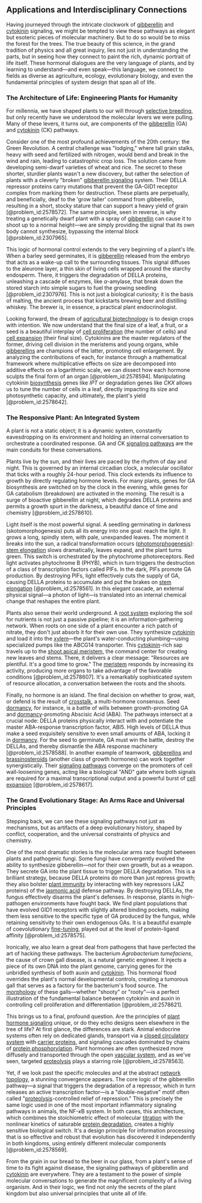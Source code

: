 ## Applications and Interdisciplinary Connections

Having journeyed through the intricate clockwork of [gibberellin](@article_id:180317) and [cytokinin](@article_id:190638) signaling, we might be tempted to view these pathways as elegant but esoteric pieces of molecular machinery. But to do so would be to miss the forest for the trees. The true beauty of this science, in the grand tradition of physics and all great inquiry, lies not just in understanding the parts, but in seeing how they connect to paint the rich, dynamic portrait of life itself. These hormonal dialogues are the very language of plants, and by learning to understand—and even speak—this language, we connect to fields as diverse as agriculture, ecology, evolutionary biology, and even the fundamental principles of system design that span all of life.

### The Architecture of Life: Engineering Plants for Humanity

For millennia, we have shaped plants to our will through [selective breeding](@article_id:269291), but only recently have we understood the molecular levers we were pulling. Many of these levers, it turns out, are components of the [gibberellin](@article_id:180317) (GA) and [cytokinin](@article_id:190638) (CK) pathways.

Consider one of the most profound achievements of the 20th century: the Green Revolution. A central challenge was "lodging," where tall grain stalks, heavy with seed and fertilized with nitrogen, would bend and break in the wind and rain, leading to catastrophic crop loss. The solution came from developing semi-dwarf varieties of wheat and rice. The secret to these shorter, sturdier plants wasn't a new discovery, but rather the selection of plants with a cleverly "broken" [gibberellin signaling](@article_id:149129) system. Their DELLA repressor proteins carry mutations that prevent the GA-GID1 receptor complex from marking them for destruction. These plants are perpetually, and beneficially, deaf to the 'grow taller' command from gibberellin, resulting in a short, stocky stature that can support a heavy yield of grain [@problem_id:2578572]. The same principle, seen in reverse, is why treating a genetically dwarf plant with a spray of [gibberellin](@article_id:180317) can cause it to shoot up to a normal height—we are simply providing the signal that its own body cannot synthesize, bypassing the internal block [@problem_id:2307965].

This logic of hormonal control extends to the very beginning of a plant's life. When a barley seed germinates, it is [gibberellin](@article_id:180317) released from the embryo that acts as a wake-up call to the surrounding tissues. This signal diffuses to the aleurone layer, a thin skin of living cells wrapped around the starchy endosperm. There, it triggers the degradation of DELLA proteins, unleashing a cascade of enzymes, like $\alpha$-amylase, that break down the stored starch into simple sugars to fuel the growing seedling [@problem_id:2307976]. This is not just a biological curiosity; it is the basis of malting, the ancient process that kickstarts brewing beer and distilling whiskey. The brewer is, in essence, a practical plant endocrinologist.

Looking forward, the dream of [agricultural biotechnology](@article_id:167018) is to design crops with intention. We now understand that the final size of a leaf, a fruit, or a seed is a beautiful interplay of [cell proliferation](@article_id:267878) (the number of cells) and [cell expansion](@article_id:165518) (their final size). Cytokinins are the master regulators of the former, driving cell division in the meristems and young organs, while [gibberellins](@article_id:155456) are champions of the latter, promoting cell enlargement. By analyzing the contributions of each, for instance through a mathematical framework where multiplicative effects on size are decomposed into additive effects on a logarithmic scale, we can dissect how each hormone sculpts the final form of an organ [@problem_id:2578594]. Manipulating cytokinin [biosynthesis](@article_id:173778) genes like *IPT* or degradation genes like *CKX* allows us to tune the number of cells in a leaf, directly impacting its size and photosynthetic capacity, and ultimately, the plant's yield [@problem_id:2578642].

### The Responsive Plant: An Integrated System

A plant is not a static object; it is a dynamic system, constantly eavesdropping on its environment and holding an internal conversation to orchestrate a coordinated response. GA and CK [signaling pathways](@article_id:275051) are the main conduits for these conversations.

Plants live by the sun, and their lives are paced by the rhythm of day and night. This is governed by an internal circadian clock, a molecular oscillator that ticks with a roughly 24-hour period. This clock extends its influence to growth by directly regulating hormone levels. For many plants, genes for GA biosynthesis are switched on by the clock in the evening, while genes for GA catabolism (breakdown) are activated in the morning. The result is a surge of bioactive gibberellin at night, which degrades DELLA proteins and permits a growth spurt in the darkness, a beautiful dance of time and chemistry [@problem_id:2578610].

Light itself is the most powerful signal. A seedling germinating in darkness (skotomorphogenesis) puts all its energy into one goal: reach the light. It grows a long, spindly stem, with pale, unexpanded leaves. The moment it breaks into the sun, a radical transformation occurs ([photomorphogenesis](@article_id:266171)): [stem elongation](@article_id:152901) slows dramatically, leaves expand, and the plant turns green. This switch is orchestrated by the phytochrome photoreceptors. Red light activates phytochrome B (PHYB), which in turn triggers the destruction of a class of transcription factors called PIFs. In the dark, PIFs promote GA production. By destroying PIFs, light effectively cuts the supply of GA, causing DELLA proteins to accumulate and put the brakes on [stem elongation](@article_id:152901) [@problem_id:2578561]. In this elegant cascade, an external physical signal—a photon of light—is translated into an internal chemical change that reshapes the entire plant.

Plants also sense their world underground. A [root system](@article_id:201668) exploring the soil for nutrients is not just a passive pipeline; it is an information-gathering network. When roots on one side of a plant encounter a rich patch of nitrate, they don't just absorb it for their own use. They synthesize [cytokinin](@article_id:190638) and load it into the [xylem](@article_id:141125)—the plant's water-conducting plumbing—using specialized pumps like the ABCG14 transporter. This [cytokinin](@article_id:190638)-rich sap travels up to the [shoot apical meristem](@article_id:167513), the command center for creating new leaves and stems. There, it delivers a clear message: "Resources are plentiful. It's a good time to grow." The [meristem](@article_id:175629) responds by increasing its activity, producing more organs to take advantage of the favorable conditions [@problem_id:2578607]. It's a remarkably sophisticated system of resource allocation, a conversation between the roots and the shoots.

Finally, no hormone is an island. The final decision on whether to grow, wait, or defend is the result of [crosstalk](@article_id:135801), a multi-hormone consensus. Seed [dormancy](@article_id:172458), for instance, is a battle of wills between growth-promoting GA and [dormancy](@article_id:172458)-promoting Abscisic Acid (ABA). The pathways intersect at a crucial node: DELLA proteins physically interact with and potentiate the master ABA-response transcription factor, ABI5. High levels of DELLA thus make a seed exquisitely sensitive to even small amounts of ABA, locking it in [dormancy](@article_id:172458). For the seed to germinate, GA must win the battle, destroy the DELLAs, and thereby dismantle the ABA response machinery [@problem_id:2578588]. In another example of teamwork, [gibberellins](@article_id:155456) and [brassinosteroids](@article_id:173478) (another class of growth hormones) can work together synergistically. Their [signaling pathways](@article_id:275051) converge on the promoters of cell wall-loosening genes, acting like a biological "AND" gate where both signals are required for a maximal transcriptional output and a powerful burst of [cell expansion](@article_id:165518) [@problem_id:2578617].

### The Grand Evolutionary Stage: An Arms Race and Universal Principles

Stepping back, we can see these signaling pathways not just as mechanisms, but as artifacts of a deep evolutionary history, shaped by conflict, cooperation, and the universal constraints of physics and chemistry.

One of the most dramatic stories is the molecular arms race fought between plants and pathogenic fungi. Some fungi have convergently evolved the ability to synthesize gibberellin—not for their own growth, but as a weapon. They secrete GA into the plant tissue to trigger DELLA degradation. This is a brilliant strategy, because DELLA proteins do more than just repress growth; they also bolster [plant immunity](@article_id:149699) by interacting with key repressors (JAZ proteins) of the [jasmonic acid](@article_id:152507) defense pathway. By destroying DELLAs, the fungus effectively disarms the plant's defenses. In response, plants in high-pathogen environments have fought back. We find plant populations that have evolved GID1 receptors with slightly altered binding pockets, making them less sensitive to the specific type of GA produced by the fungus, while retaining sensitivity to their own endogenous GAs. It is a beautiful example of coevolutionary [fine-tuning](@article_id:159416), played out at the level of protein-ligand affinity [@problem_id:2578575].

Ironically, we also learn a great deal from pathogens that have perfected the art of hacking these pathways. The bacterium *Agrobacterium tumefaciens*, the cause of crown gall disease, is a natural genetic engineer. It injects a piece of its own DNA into the plant genome, carrying genes for the unbridled synthesis of both auxin and [cytokinin](@article_id:190638). This hormonal flood overrides the plant's normal developmental controls, creating a tumorous gall that serves as a factory for the bacterium's food source. The [morphology](@article_id:272591) of these galls—whether "shooty" or "rooty"—is a perfect illustration of the fundamental balance between cytokinin and auxin in controlling cell proliferation and differentiation [@problem_id:2578621].

This brings us to a final, profound question. Are the principles of [plant hormone signaling](@article_id:142041) unique, or do they echo designs seen elsewhere in the tree of life? At first glance, the differences are stark. Animal endocrine systems often rely on dedicated glands, transport via a [closed circulatory system](@article_id:144304) with [carrier proteins](@article_id:139992), and signaling cascades dominated by chains of [protein phosphorylation](@article_id:139119). Plant hormones are often synthesized more diffusely and transported through the open [vascular system](@article_id:138917), and as we've seen, targeted [proteolysis](@article_id:163176) plays a starring role [@problem_id:2578563].

Yet, if we look past the specific molecules and at the abstract [network topology](@article_id:140913), a stunning convergence appears. The core logic of the gibberellin pathway—a signal that triggers the degradation of a repressor, which in turn releases an active transcription factor—is a "double-negative" motif often called "[proteolysis](@article_id:163176)-controlled relief of repression." This is precisely the same logic used in one of the most important inflammatory signaling pathways in animals, the NF-$\kappa$B system. In both cases, this architecture, which combines the stoichiometric effect of molecular [titration](@article_id:144875) with the nonlinear kinetics of saturable [protein degradation](@article_id:187389), creates a highly sensitive biological switch. It's a design principle for information processing that is so effective and robust that evolution has discovered it independently in both kingdoms, using entirely different molecular components [@problem_id:2578569].

From the grain in our bread to the beer in our glass, from a plant's sense of time to its fight against disease, the signaling pathways of gibberellin and [cytokinin](@article_id:190638) are everywhere. They are a testament to the power of simple molecular conversations to generate the magnificent complexity of a living organism. And in their logic, we find not only the secrets of the plant kingdom but also universal principles that unite all of life.